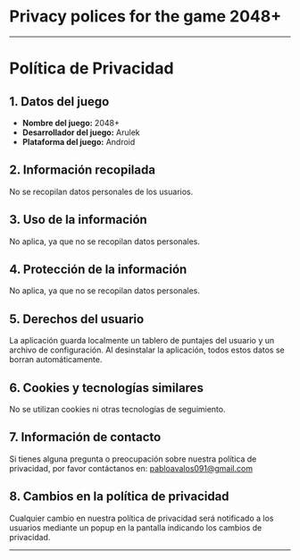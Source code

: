 # Privacy polices for the game 2048+


---

# Política de Privacidad

## 1. Datos del juego

- **Nombre del juego:** 2048+
- **Desarrollador del juego:** Arulek
- **Plataforma del juego:** Android

## 2. Información recopilada

No se recopilan datos personales de los usuarios.

## 3. Uso de la información

No aplica, ya que no se recopilan datos personales.

## 4. Protección de la información

No aplica, ya que no se recopilan datos personales.

## 5. Derechos del usuario

La aplicación guarda localmente un tablero de puntajes del usuario y un archivo de configuración. Al desinstalar la aplicación, todos estos datos se borran automáticamente.

## 6. Cookies y tecnologías similares

No se utilizan cookies ni otras tecnologías de seguimiento.

## 7. Información de contacto

Si tienes alguna pregunta o preocupación sobre nuestra política de privacidad, por favor contáctanos en: pabloavalos091@gmail.com

## 8. Cambios en la política de privacidad

Cualquier cambio en nuestra política de privacidad será notificado a los usuarios mediante un popup en la pantalla indicando los cambios de privacidad.

---
